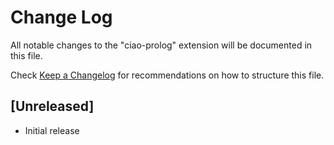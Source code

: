 # Change Log

All notable changes to the "ciao-prolog" extension will be documented in this file.

Check [Keep a Changelog](http://keepachangelog.com/) for recommendations on how to structure this file.

## [Unreleased]

- Initial release